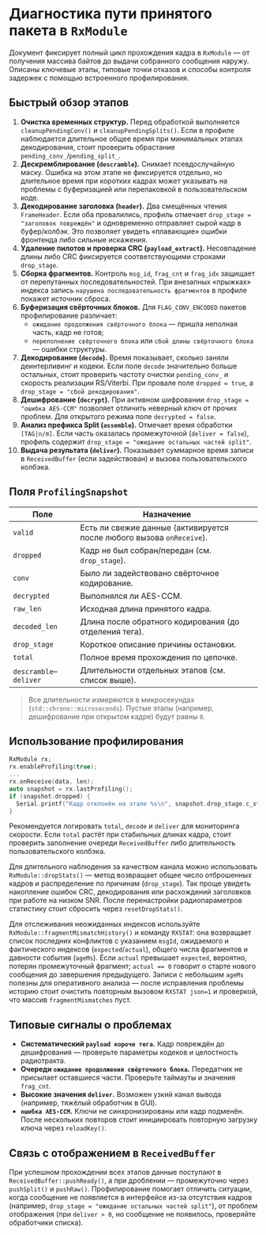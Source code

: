 # Диагностика пути принятого пакета в `RxModule`

Документ фиксирует полный цикл прохождения кадра в `RxModule` — от получения массива байтов до
выдачи собранного сообщения наружу. Описаны ключевые этапы, типовые точки отказов и способы
контроля задержек с помощью встроенного профилирования.

## Быстрый обзор этапов

1. **Очистка временных структур.** Перед обработкой выполняется `cleanupPendingConv()` и
   `cleanupPendingSplits()`. Если в профиле наблюдается длительное общее время при минимальных
   этапах декодирования, стоит проверить обрастание `pending_conv_`/`pending_split_`.
2. **Дескремблирование (`descramble`).** Снимает псевдослучайную маску. Ошибка на этом этапе не
   фиксируется отдельно, но длительное время при коротких кадрах может указывать на проблемы с
   буферизацией или перепаковкой в пользовательском коде.
3. **Декодирование заголовка (`header`).** Два смещённых чтения `FrameHeader`. Если оба провалились,
   профиль отмечает `drop_stage = "заголовок повреждён"` и одновременно отправляет сырой кадр в
   буфер/колбэк. Это позволяет увидеть «плавающие» ошибки фронтенда либо сильные искажения.
4. **Удаление пилотов и проверка CRC (`payload_extract`).** Несовпадение длины либо CRC фиксируется
   соответствующими строками `drop_stage`.
5. **Сборка фрагментов.** Контроль `msg_id`, `frag_cnt` и `frag_idx` защищает от перепутанных
   последовательностей. При внезапных «прыжках» индекса запись `нарушена последовательность
   фрагментов` в профиле покажет источник сброса.
6. **Буферизация свёрточных блоков.** Для `FLAG_CONV_ENCODED` пакетов профилирование различает:
   - `ожидание продолжения свёрточного блока` — пришла неполная часть, кадр не готов;
   - `переполнение свёрточного блока` или `сбой длины свёрточного блока` — ошибки структуры.
7. **Декодирование (`decode`).** Время показывает, сколько заняли деинтерливинг и кодеки. Если поле
   `decode` значительно больше остальных, стоит проверить частоту очистки `pending_conv_` и скорость
   реализации RS/Viterbi. При провале поле `dropped = true`, а `drop_stage = "сбой декодирования"`.
8. **Дешифрование (`decrypt`).** При активном шифровании `drop_stage = "ошибка AES-CCM"` позволяет
   отличить неверный ключ от прочих проблем. Для открытого режима поле `decrypted = false`.
9. **Анализ префикса Split (`assemble`).** Отмечает время обработки `[TAG|n/m]`. Если часть оказалась
   промежуточной (`deliver = false`), профиль содержит `drop_stage = "ожидание остальных частей split"`.
10. **Выдача результата (`deliver`).** Показывает суммарное время записи в `ReceivedBuffer` (если
    задействован) и вызова пользовательского колбэка.

## Поля `ProfilingSnapshot`

| Поле                    | Назначение                                                                 |
|-------------------------|----------------------------------------------------------------------------|
| `valid`                 | Есть ли свежие данные (активируется после любого вызова `onReceive`).      |
| `dropped`               | Кадр не был собран/передан (см. `drop_stage`).                             |
| `conv`                  | Было ли задействовано свёрточное кодирование.                              |
| `decrypted`             | Выполнялся ли AES-CCM.                                                     |
| `raw_len`               | Исходная длина принятого кадра.                                            |
| `decoded_len`           | Длина после обратного кодирования (до отделения тега).                     |
| `drop_stage`            | Короткое описание причины остановки.                                       |
| `total`                 | Полное время прохождения по цепочке.                                       |
| `descramble`–`deliver`  | Длительности отдельных этапов (см. список выше).                           |

> Все длительности измеряются в микросекундах (`std::chrono::microseconds`). Пустые этапы (например,
> дешифрование при открытом кадре) будут равны `0`.

## Использование профилирования

```cpp
RxModule rx;
rx.enableProfiling(true);
...
rx.onReceive(data, len);
auto snapshot = rx.lastProfiling();
if (snapshot.dropped) {
  Serial.printf("Кадр отклонён на этапе %s\n", snapshot.drop_stage.c_str());
}
```

Рекомендуется логировать `total`, `decode` и `deliver` для мониторинга скорости. Если `total` растёт
при стабильных длинах кадра, стоит проверить заполнение очереди `ReceivedBuffer` либо длительность
пользовательского колбэка.

Для длительного наблюдения за качеством канала можно использовать `RxModule::dropStats()` — метод
возвращает общее число отброшенных кадров и распределение по причинам (`drop_stage`). Так проще
увидеть накопление ошибок CRC, декодирования или расхождений заголовков при работе на низком SNR.
После перенастройки радиопараметров статистику стоит сбросить через `resetDropStats()`.

Для отслеживания неожиданных индексов используйте `RxModule::fragmentMismatchHistory()` и команду
`RXSTAT`: она возвращает список последних конфликтов с указанием `msgId`, ожидаемого и фактического
индексов (`expected`/`actual`), общего числа фрагментов и давности события (`ageMs`). Если `actual`
превышает `expected`, вероятно, потерян промежуточный фрагмент; `actual == 0` говорит о старте нового
сообщения до завершения предыдущего. Записи с небольшим `ageMs` полезны для оперативного анализа —
после исправления проблемы историю стоит очистить повторным вызовом `RXSTAT json=1` и проверкой, что
массив `fragmentMismatches` пуст.

## Типовые сигналы о проблемах

- **Систематический `payload короче тега`.** Кадр повреждён до дешифрования — проверьте параметры
  кодеков и целостность радиотракта.
- **Очереди `ожидание продолжения свёрточного блока`.** Передатчик не присылает оставшиеся части.
  Проверьте таймауты и значения `frag_cnt`.
- **Высокие значения `deliver`.** Возможен узкий канал вывода (например, тяжёлый обработчик в GUI).
- **`ошибка AES-CCM`.** Ключи не синхронизированы или кадр подменён. После нескольких повторов стоит
  инициировать повторную загрузку ключа через `reloadKey()`.

## Связь с отображением в `ReceivedBuffer`

При успешном прохождении всех этапов данные поступают в `ReceivedBuffer::pushReady()`, а при
дроблении — промежуточно через `pushSplit()` и `pushRaw()`. Профилирование помогает отличить ситуации,
когда сообщение не появляется в интерфейсе из-за отсутствия кадров (например, `drop_stage =
"ожидание остальных частей split"`), от проблем отображения (при `deliver > 0`, но сообщение не
появилось, проверяйте обработчики списка).

